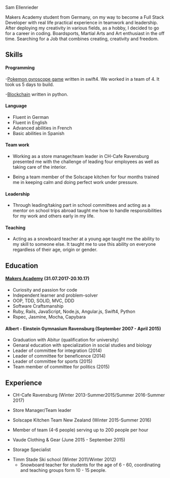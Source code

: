 Sam Ellenrieder

Makers Academy student from Germany, on my way to become a Full Stack Developer with real life practical experience in teamwork and leadership.
After deploying my creativity in various fields, as a hobby, I decided to go for a career in coding.
Boardsports, Martial Arts and Art enthusiast in the off time.
Searching for a Job that combines creating, creativity and freedom.


## Skills

####  Programming

-[Pokemon gyroscope game](https://github.com/Samellenrider/pokeball) written in swift4.
We worked in a team of 4. It took us 5 days to build.

-[Blockchain](https://github.com/Samellenrider/Blockchain) written in python.

#### Language

- Fluent in German
- Fluent in English
- Advanced abilities in French
- Basic abilities in Spanish

#### Team work



- Working as a store manager/team leader in CH-Cafe Ravensburg presented me with the challenge of leading four employees as well as taking care of the interior.

- Being a team member of the Solscape kitchen for four months trained me in keeping calm and doing perfect work under pressure.

####  Leadership
- Through leading/taking part in school committees and acting as a mentor on school trips abroad taught me how to handle responsibilities for my work and others early in my life.

#### Teaching
- Acting as a snowboard teacher at a young age taught me the ability to my skill to someone else. It taught me to use this ability on everyone regardless of their age, origin or gender.


## Education

#### [Makers Academy](http://www.makersacademy.com/) (31.07.2017-20.10.17)

- Curiosity and passion for code
- Independent learner and problem-solver
- OOP, TDD, SOLID, MVC, DDD
- Software Craftsmanship
- Ruby, Rails, JavaScript, Node.js, Angular.js, Swift4, Python
- Rspec, Jasmine, Mocha, Capybara

#### Albert - Einstein Gymnasium Ravensburg (September 2007 - April 2015)

- Graduation with Abitur (qualification for university)
- Genaral education with specialization in social studies and biology
- Leader of committee for integration (2014)
- Leader of committee for beneficence (2014)
- Leader of committee for sports (2015)    
- Team member of committee for politics (2015)

## Experience
* CH-Cafe Ravensburg (Winter 2013-Summer2015/Summer 2016-Summer 2017)
- Store Manager/Team leader

* Solscape Kitchen Team New Zealand (Winter 2015-Summer 2016)
- Member of team (4-6 people) serving up to 200 people per hour


* Vaude Clothing & Gear (June  2015 - September 2015)
- Storage Specialist

* Timm Stade Ski school (Winter 2011/Winter 2012)    
  - Snowboard teacher for students for the age of 6 - 60, coordinating and teaching groups form 10 - 15  people.
